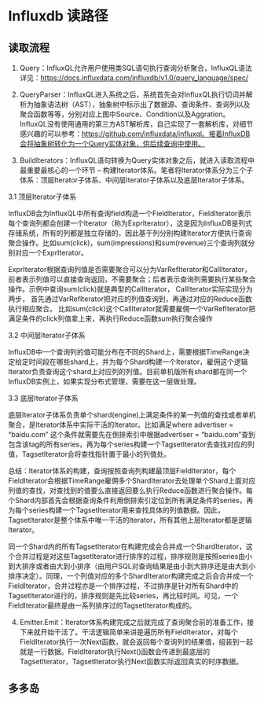 # Influxdb  读路径

## 读取流程

1. Query：InfluxQL允许用户使用类SQL语句执行查询分析聚合，InfluxQL语法详见：https://docs.influxdata.com/influxdb/v1.0/query_language/spec/

2. QueryParser：InfluxQL进入系统之后，系统首先会对InfluxQL执行切词并解析为抽象语法树（AST），抽象树中标示出了数据源、查询条件、查询列以及聚合函数等等，分别对应上图中Source、Condition以及Aggration。InfluxQL没有使用通用的第三方AST解析库，自己实现了一套解析库，对细节感兴趣的可以参考：https://github.com/influxdata/influxql。接着InfluxDB会将抽象树转化为一个Query实体对象，供后续查询中使用。

3. BuildIterators：InfluxQL语句转换为Query实体对象之后，就进入读取流程中最重要最核心的一个环节 – 构建Iterator体系。笔者将Iterator体系分为三个子体系：顶层Iterator子体系、中间层Iterator子体系以及底层Iterator子体系。

3.1 顶层Iterator子体系

InfluxDB会为InfluxQL中所有查询field构造一个FieldIterator，FieldIterator表示每个查询列都会创建一个Iterator（称为ExprIterator），这是因为InfluxDB是列式存储系统，所有的列都是独立存储的，因此基于列分别构建Iterator方便执行查询聚合操作。比如sum(click)，sum(impressions)和sum(revenue)三个查询列就分别对应一个ExprIterator。

ExprIterator根据查询列值是否需要聚合可以分为VarRefIterator和CallIterator，前者表示列值可以直接查询返回，不需要聚合；后者表示查询列需要执行某些聚合操作。示例中查询sum(click)就是典型的CallIterator，
CallIterator实际实现分为两步，
首先通过VarRefIterator把对应的列值查询到，再通过对应的Reduce函数执行相应聚合。
    比如sum(click)这个CallIterator就需要雇佣一个VarRefIterator把满足条件的click列值拿上来，再执行Reduce函数sum执行聚合操作


3.2 中间层Iterator子体系

InfluxDB中一个查询列的值可能分布在不同的Shard上，需要根据TimeRange决定给定时间段在哪些shard上，并为每个Shard构建一个Iterator，雇佣这个逻辑Iterator负责查询这个shard上对应列的列值。目前单机版所有shard都在同一个InfluxDB实例上，如果实现分布式管理，需要在这一层做处理。

3.3 底层Iterator子体系

底层Iterator子体系负责单个shard(engine)上满足条件的某一列值的查找或者单机聚合，是Iterator体系中实际干活的Iterator。比如满足where advertiser = “baidu.com” 这个条件就需要先在倒排索引中根据advertiser = “baidu.com”查到包含该tag的所有series，再为每个series构建一个TagsetIterator去查找对应的列值，TagsetIterator会将查找指针置于最小的列值处。


总结：Iterator体系的构建，查询按照查询列构建最顶层FieldIterator，每个FieldIterator会根据TimeRange雇佣多个ShardIterator去处理单个Shard上面对应列值的查找，对查找到的值要么直接返回要么执行Reduce函数进行聚合操作。每个Shard内部首先会根据查询条件利用倒排索引定位到所有满足条件的series，再为每个series构建一个TagsetIterator用来查找具体的列值数据。因此，TagsetIterator是整个体系中唯一干活的Iterator，所有其他上层Iterator都是逻辑Iterator。


同一个Shard内的所有TagsetIterator在构建完成会合并成一个ShardIterator，这个合并过程是对这些TagsetIterator进行排序的过程，排序规则是按照series由小到大排序或者由大到小排序（由用户SQL对查询结果是由小到大排序还是由大到小排序决定）。同理，一个列值对应的多个ShardIterator构建完成之后会合并成一个FieldIterator，合并过程亦是一个排序过程，不过排序是针对所有Shard中的TagsetIterator进行的，排序规则是先比较series，再比较时间。可见，一个FieldIterator最终是由一系列排序过的TagsetIterator构成的。

4. Emitter.Emit：Iterator体系构建完成之后就完成了查询聚合前的准备工作，接下来就开始干活了。干活逻辑简单来讲是遍历所有FieldIterator，对每个FieldIterator执行一次Next函数，就会返回每个查询列的结果值，组装到一起就是一行数据。FieldIterator执行Next()函数会传递到最底层的TagsetIterator，TagsetIterator执行Next函数实际返回真实的时序数据。





## 多多岛